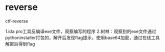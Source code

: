 # reverse
ctf-reverse

1.ida pro工具反编译exe文件，观察编写的程序
2.树林：观察到的exe文件通过pythoninstaller打包的，解开后发现flag提示，使用base64加密，通过在线工具解密后得到flag
